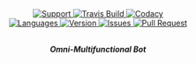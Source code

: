 <div align="center">
    <!-- <img src="https://i.ibb.co/8Xqs5SH/omnibot.png" align="center"> -->

<a href="https://discord.gg/xeaFzG2">
    <img src="https://img.shields.io/discord/496584856084545537.svg?colorB=Blue&logo=discord&label=Support&style=for-the-badge" alt="Support">
</a>

<a href="https://github.com/Omni-Discord-Bot/Omni">
    <img src="https://img.shields.io/travis/Omni-Discord-Bot/Omni.svg?style=for-the-badge" alt="Travis Build">
</a>

<a href="https://github.com/Omni-Discord-Bot/Omni">
    <img src="https://img.shields.io/codacy/grade/a8c86f1a39e942ef8b03357d2932b03a.svg?style=for-the-badge" alt="Codacy">
</a>
<br>

<a href="https://github.com/Omni-Discord-Bot/Omni">
    <img src="https://img.shields.io/github/languages/top/Omni-Discord-Bot/OmniBot.svg?colorB=Yellow&style=for-the-badge" alt="Languages">
</a>

<a href="https://github.com/Omni-Discord-Bot/Omni">
    <img src="https://img.shields.io/github/package-json/v/Omni-Discord-Bot/OmniBot.svg?colorB=Orange&style=for-the-badge" alt="Version">
</a>

<a href="https://github.com/Omni-Discord-Bot/Omni/issues">
    <img src="https://img.shields.io/github/issues/Omni-Discord-Bot/OmniBot.svg?style=for-the-badge" alt="Issues">
</a>

<a href="https://github.com/Omni-Discord-Bot/Omni/pulls">
    <img src="https://img.shields.io/github/issues-pr/Omni-Discord-Bot/OmniBot.svg?style=for-the-badge" alt="Pull Request">
</a>
<br>
<br>

<strong><i>Omni-Multifunctional Bot</i></strong>

</div>